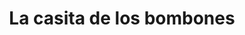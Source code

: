 ---
title: "La casita de los bombones"
url: /albacete/la-casita-de-los-bombones/
shop: Schokolade
---